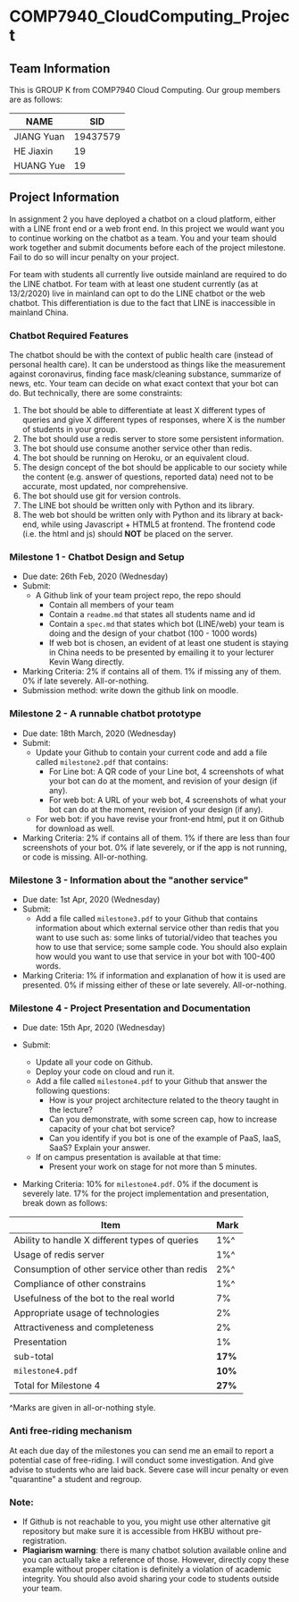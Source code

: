 # COMP7940_CloudComputing_Project

## Team Information


   This is GROUP K from COMP7940 Cloud Computing. Our group members are as follows:

  |   NAME     |     SID   |
  |------------|-----------|
  |JIANG Yuan  |  19437579 |      
  |HE Jiaxin   |  19       |    
  |HUANG Yue   |  19       |   
  
  
## Project Information


In assignment 2 you have deployed a chatbot on a cloud platform, either with a LINE front end or a web front end. In this project we would want you to continue working on the chatbot as a team. You and your team should work together and submit documents before each of the project milestone. Fail to do so will incur penalty on your project.

For team with students all currently live outside mainland are required to do the LINE chatbot. For team with at least one student currently (as at 13/2/2020) live in mainland can opt to do the LINE chatbot or the web chatbot. This differentiation is due to the fact that LINE is inaccessible in mainland China.


### Chatbot Required Features

The chatbot should be with the context of public health care (instead of personal health care). It can be understood as things like the measurement against coronavirus, finding face mask/cleaning substance, summarize of news, etc. Your team can decide on what exact context that your bot can do. But technically, there are some constraints:

1. The bot should be able to differentiate at least X different types of queries and give X different types of responses, where X is the number of students in your group.
1. The bot should use a redis server to store some persistent information.
1. The bot should use consume another service other than redis.
1. The bot should be running on Heroku, or an equivalent cloud.
1. The design concept of the bot should be applicable to our society while the content (e.g. answer of questions, reported data) need not to be accurate, most updated, nor comprehensive. 
1. The bot should use git for version controls. 
1. The LINE bot should be written only with Python and its library. 
1. The web bot should be written only with Python and its library at back-end, while using Javascript + HTML5 at frontend. The frontend code (i.e. the html and js) should **NOT** be placed on the server.

### Milestone 1 - Chatbot Design and Setup

* Due date: 26th Feb, 2020 (Wednesday)
* Submit: 
    * A Github link of your team project repo, the repo should
        * Contain all members of your team
        * Contain a `readme.md` that states all students name and id
        * Contain a `spec.md` that states which bot (LINE/web) your team is doing and the design of your chatbot (100 - 1000 words)
        * If web bot is chosen, an evident of at least one student is staying in China needs to be presented by emailing it to your lecturer Kevin Wang directly.
* Marking Criteria: 2% if contains all of them. 1% if missing any of them. 0% if late severely. All-or-nothing.
* Submission method: write down the github link on moodle.

### Milestone 2 - A runnable chatbot prototype

* Due date: 18th March, 2020 (Wednesday)
* Submit:
    * Update your Github to contain your current code and add a file called `milestone2.pdf` that contains:
        * For Line bot: A QR code of your Line bot, 4 screenshots of what your bot can do at the moment, and revision of your design (if any).
        * For web bot: A URL of your web bot, 4 screenshots of what your bot can do at the moment, revision of your design (if any).
    * For web bot: if you have revise your front-end html, put it on Github for download as well.
* Marking Criteria: 2% if contains all of them. 1% if there are less than four screenshots of your bot. 0% if late severely, or if the app is not running, or code is missing. All-or-nothing.

### Milestone 3 - Information about the "another service"

* Due date: 1st Apr, 2020 (Wednesday)
* Submit:
    * Add a file called `milestone3.pdf` to your Github that contains information about which external service other than redis that you want to use such as: some links of tutorial/video that teaches you how to use that service; some sample code. You should also explain how would you want to use that service in your bot with 100-400 words.
* Marking Criteria: 1% if information and explanation of how it is used are presented. 0% if missing either of these or late severely. All-or-nothing.


### Milestone 4 - Project Presentation and Documentation

* Due date: 15th Apr, 2020 (Wednesday)
* Submit:
    * Update all your code on Github.
    * Deploy your code on cloud and run it.
    * Add a file called `milestone4.pdf` to your Github that answer the following questions:
        * How is your project architecture related to the theory taught in the lecture?
        * Can you demonstrate, with some screen cap, how to increase capacity of your chat bot service?
        * Can you identify if you bot is one of the example of PaaS, IaaS, SaaS? Explain your answer.
    * If on campus presentation is available at that time:
        * Present your work on stage for not more than 5 minutes.

* Marking Criteria: 10% for `milestone4.pdf`. 0% if the document is severely late. 17% for the project implementation and presentation, break down as follows:

| Item | Mark |
|---|---|
| Ability to handle X different types of queries | 1%^ |
| Usage of redis server | 1%^ |
| Consumption of other service other than redis | 2%^ |
| Compliance of other constrains | 1%^ |
| Usefulness of the bot to the real world | 7% |
| Appropriate usage of technologies | 2% |
| Attractiveness and completeness | 2% |
| Presentation | 1% |
| sub-total | **17%** |
| `milestone4.pdf` | **10%** |
| Total for Milestone 4 | **27%** |

^Marks are given in all-or-nothing style.

### Anti free-riding mechanism

At each due day of the milestones you can send me an email to report a potential case of free-riding. I will conduct some investigation. And give advise to students who are laid back. Severe case will incur penalty or even  "quarantine" a student and regroup.



### Note:

* If Github is not reachable to you, you might use other alternative git repository but make sure it is accessible from HKBU without pre-registration.
* **Plagiarism warning**: there is many chatbot solution available online and you can actually take a reference of those. However, directly copy these example without proper citation is definitely a violation of academic integrity. You should also avoid sharing your code to students outside your team.
